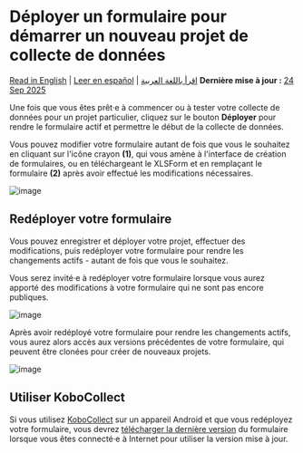 # Déployer un formulaire pour démarrer un nouveau projet de collecte de données
<a href="../deploy_form_new_project.html">Read in English</a> | <a href="../es/deploy_form_new_project.html">Leer en español</a> | <a href="../ar/deploy_form_new_project.html">اقرأ باللغة العربية</a>
**Dernière mise à jour :** <a href="https://github.com/kobotoolbox/docs/blob/a14700f771e43d4c8576ee8081f23d197cdd5110/source/deploy_form_new_project.md" class="reference">24 Sep 2025</a>

Une fois que vous êtes prêt·e à commencer ou à tester votre collecte de données pour un
projet particulier, cliquez sur le bouton **Déployer** pour rendre le formulaire actif et permettre
le début de la collecte de données.

Vous pouvez modifier votre formulaire autant de fois que vous le souhaitez en cliquant sur l'icône crayon
**(1)**, qui vous amène à l'interface de création de formulaires, ou en téléchargeant le XLSForm et
en remplaçant le formulaire **(2)** après avoir effectué les modifications nécessaires.

![image](/images/deploy_form_new_project/deploy.jpg)

## Redéployer votre formulaire

Vous pouvez enregistrer et déployer votre projet, effectuer des modifications, puis redéployer votre formulaire pour
rendre les changements actifs - autant de fois que vous le souhaitez.

Vous serez invité·e à redéployer votre formulaire lorsque vous aurez apporté des modifications à votre
formulaire qui ne sont pas encore publiques.

![image](/images/deploy_form_new_project/redeploy.jpg)

Après avoir redéployé votre formulaire pour rendre les changements actifs, vous aurez alors accès
aux versions précédentes de votre formulaire, qui peuvent être clonées pour créer de nouveaux
projets.

![image](/images/deploy_form_new_project/previous_versions.png)

## Utiliser KoboCollect

Si vous utilisez [KoboCollect](https://support.kobotoolbox.org/kobocollect_on_android_latest.html) sur un appareil Android et que vous redéployez votre formulaire,
vous devrez [télécharger la dernière version](https://support.kobotoolbox.org/data_collection_kobocollect.html#downloading-forms) du formulaire lorsque vous êtes connecté·e à Internet pour utiliser la version mise à jour.